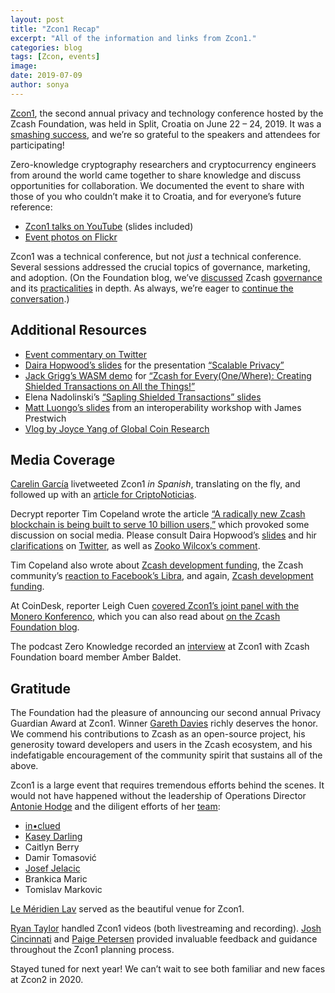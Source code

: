 ```yaml
---
layout: post
title: "Zcon1 Recap"
excerpt: "All of the information and links from Zcon1."
categories: blog
tags: [Zcon, events]
image:
date: 2019-07-09
author: sonya
---
```


[Zcon1](https://www.zfnd.org/zcon/1/), the second annual privacy and technology conference hosted by the Zcash Foundation, was held in Split, Croatia on June 22 – 24, 2019. It was a [smashing success](https://twitter.com/maksympetkus/status/1143432844229955585), and we’re so grateful to the speakers and attendees for participating!

Zero-knowledge cryptography researchers and cryptocurrency engineers from around the world came together to share knowledge and discuss opportunities for collaboration. We documented the event to share with those of you who couldn’t make it to Croatia, and for everyone’s future reference:

* [Zcon1 talks on YouTube](https://www.youtube.com/playlist?list=PL40dyJ0UYTLLjPZaKjdhMoCNanb77_Ztj) (slides included)
* [Event photos on Flickr](https://www.flickr.com/photos/182097794@N06/collections/72157709528730177/)

Zcon1 was a technical conference, but not _just_ a technical conference. Several sessions addressed the crucial topics of governance, marketing, and adoption. (On the Foundation blog, we’ve [discussed](https://www.zfnd.org/blog/foundation-in-2019/) Zcash [governance](https://www.zfnd.org/blog/multisig-governance/) and its [practicalities](https://www.zfnd.org/blog/new-zip-process/) in depth. As always, we’re eager to [continue the conversation](https://forum.zcashcommunity.com/c/community-collaboration/protocol).)

## Additional Resources

* [Event commentary on Twitter](https://twitter.com/search?q=zcon1&src=typd)
* [Daira Hopwood’s slides](https://github.com/daira/zcon/blob/master/scalable-privacy.pdf) for the presentation [“Scalable Privacy”](https://www.youtube.com/watch?v=HNSf2Bw_YmM&list=PL40dyJ0UYTLLjPZaKjdhMoCNanb77_Ztj&index=4&t=435s)
* [Jack Grigg’s WASM demo](https://github.com/str4d/zcon1-demo-wasm) for [“Zcash for Every(One/Where): Creating Shielded Transactions on All the Things!”](https://www.youtube.com/watch?v=OrL7aaQj63g&list=PL40dyJ0UYTLLjPZaKjdhMoCNanb77_Ztj&index=5)
* Elena Nadolinski’s [“Sapling Shielded Transactions” slides](https://docs.google.com/presentation/d/1qsOtMLiBVhVMbeB_R0heTSMRsKnhuOKfhACFiXKM-J0/edit#slide=id.p)
* [Matt Luongo’s slides](https://docs.google.com/presentation/d/1LEd2X4iBTc8_HpEk7gGVX8bKAa4xWUHa_fx-hyPhh3E/edit#slide=id.p) from an interoperability workshop with James Prestwich
* [Vlog by Joyce Yang of Global Coin Research](https://www.youtube.com/watch?v=8FJLQGWlnIw&feature=youtu.be)

## Media Coverage

[Carelin García](https://twitter.com/CriptoCarelin/) livetweeted Zcon1 _in Spanish_, translating on the fly, and followed up with an [article for CriptoNoticias](https://www.criptonoticias.com/comunidad/eventos/fundacion-zcash-aspira-10000mm-usuarios-zec-2050/).

Decrypt reporter Tim Copeland wrote the article [“A radically new Zcash blockchain is being built to serve 10 billion users,”](https://decrypt.co/7568/radically-new-zcash-blockchain) which provoked some discussion on social media. Please consult Daira Hopwood’s [slides](https://github.com/daira/zcon/blob/master/scalable-privacy.pdf) and hir [clarifications](https://twitter.com/feministPLT/status/1142838349209772033) on [Twitter](https://twitter.com/feministPLT/status/1143081913986486272), as well as [Zooko Wilcox’s comment](https://twitter.com/zooko/status/1142841410049191936).

Tim Copeland also wrote about [Zcash development funding](https://decrypt.co/7570/impending-funding-crisis-zcash), the Zcash community’s [reaction to Facebook’s Libra](https://decrypt.co/7574/zcash-facebook-privacy-row-david-marcus), and again, [Zcash development funding](https://decrypt.co/7582/zooko-wilcox-zcash-community).

At CoinDesk, reporter Leigh Cuen [covered Zcon1’s joint panel with the Monero Konferenco](https://www.coindesk.com/monero-and-zcash-conferences-showcase-their-differences-and-links), which you can also read about [on the Zcash Foundation blog](https://www.zfnd.org/blog/joint-panel-monero-konferenco/).

The podcast Zero Knowledge recorded an [interview](https://www.zeroknowledge.fm/84) at Zcon1 with Zcash Foundation board member Amber Baldet.

## Gratitude

The Foundation had the pleasure of announcing our second annual Privacy Guardian Award at Zcon1. Winner [Gareth Davies](https://garethtdavies.com/) richly deserves the honor. We commend his contributions to Zcash as an open-source project, his generosity toward developers and users in the Zcash ecosystem, and his indefatigable encouragement of the community spirit that sustains all of the above.

Zcon1 is a large event that requires tremendous efforts behind the scenes. It would not have happened without the leadership of Operations Director [Antonie Hodge](https://twitter.com/antoniehodge/) and the diligent efforts of her [team](https://twitter.com/antoniehodge/status/1143220361435258880):

* [in•clued](https://inclued.com/)
* [Kasey Darling](https://twitter.com/KaseyKDarling)
* Caitlyn Berry
* Damir Tomasović
* [Josef Jelacic](https://twitter.com/JosefJelacic)
* Brankica Maric
* Tomislav Markovic

[Le Méridien Lav](https://www.marriott.com/hotels/travel/spumd-le-meridien-lav-split/) served as the beautiful venue for Zcon1.

[Ryan Taylor](https://twitter.com/adjyleak) handled Zcon1 videos (both livestreaming and recording). [Josh Cincinnati](https://twitter.com/acityinohio) and [Paige Petersen](https://twitter.com/ioptio) provided invaluable feedback and guidance throughout the Zcon1 planning process.

Stayed tuned for next year! We can’t wait to see both familiar and new faces at Zcon2 in 2020.
